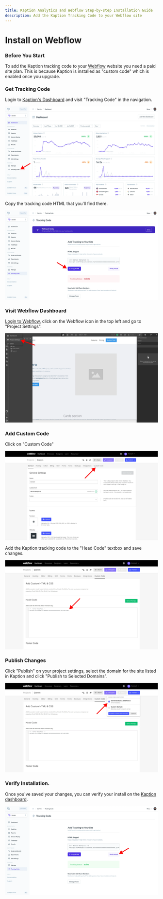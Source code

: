 ```yaml
---
title: Kaption Analytics and Webflow Step-by-step Installation Guide
description: Add the Kaption Tracking Code to your Webflow site
---
```


# Install on Webflow

### Before You Start

To add the Kaption tracking code to your [Webflow](https://webflow.com/) website you need a paid site plan. This is because Kaption is installed as "custom code" which is enabled once you upgrade.

### Get Tracking Code

Login to [Kaption's Dashboard](https://app.kaption.co/login) and visit "Tracking Code" in the navigation.

![Tracking Code](../install2.webp "Kaption - Tracking Code")

Copy the tracking code HTML that you'll find there.

![Copy Tracking Code](../install3.webp "Kaption - Copy Tracking Code")

### Visit Webflow Dashboard

[Login to Webflow](https://webflow.com/), click on the Webflow icon in the top left and go to "Project Settings".

![Project Settings](./webflow1.webp "Webflow - Project Settings")

### Add Custom Code

Click on "Custom Code"

![Custom Code](./webflow2.webp "Webflow - Custom Code")

Add the Kaption tracking code to the "Head Code" textbox and save changes.

![Add Tracking Code](./webflow3.webp "Webflow - Add Tracking Code")

### Publish Changes

Click "Publish" on your project settings, select the domain for the site listed in Kaption and click "Publish to Selected Domains".

![Publish](./webflow4.webp "Webflow - Publish")

### Verify Installation.

Once you've saved your changes, you can verify your install on the [Kaption dashboard](https://app.kaption.co).

![Verify Tracking Code](../install5.webp "Kaption - Verify Tracking Code")
